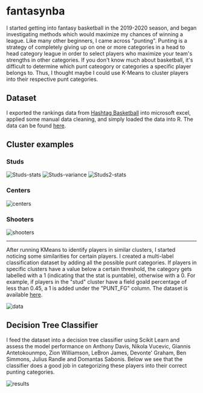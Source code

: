 # fantasynba

I started getting into fantasy basketball in the 2019-2020 season, and began investigating methods which would maximize my chances of winning a league. Like many other beginners, I came across "punting". Punting is a strategy of completely giving up on one or more categories in a head to head category league in order to select players who maximize your team's strengths in other categories. If you don't know much about basketball, it's difficult to determine which punt cateogory or categories a specific player belongs to. Thus, I thought maybe I could use K-Means to cluster players into their respective punt categories.

## Dataset

I exported the rankings data from [Hashtag Basketball](https://hashtagbasketball.com/fantasy-basketball-rankings) into microsoft excel, applied some manual data cleaning, and simply loaded the data into R. The data can be found [here](https://github.com/oaarnikoivu/fantasynba/blob/master/rankings.xlsx).

## Cluster examples

### Studs

![Studs-stats](images/sx_stats.jpg)
![Studs-variance](images/sx_var.jpg)
![Studs2-stats](images/studs2.jpg)

### Centers

![centers](images/centers.jpg)

### Shooters

![shooters](images/shooters.jpg)

---

After running KMeans to identify players in similar clusters, I started noticing some similarities for certain players. I created a multi-label classification dataset by adding all the possible punt categories. If players in specific clusters have a value below a certain threshold, the category gets labelled with a 1 (indicating that the stat is puntable), otherwise with a 0. For example, if players in the "stud" cluster have a field goald percentage of less than 0.45, a 1 is added under the "PUNT_FG" column. The dataset is available [here](https://github.com/oaarnikoivu/fantasynba/tree/master/data).

![data](images/data.png)

## Decision Tree Classifier

I feed the dataset into a decision tree classifier using Scikit Learn and assess the model performance on Anthony Davis, Nikola Vucevic, Giannis Antetokounmpo, Zion Williamson, LeBron James, Devonte' Graham, Ben Simmons, Julius Randle and Domantas Sabonis. Below we see that the classifier does a good job in categorizing these players into their correct punting categories.

![results](images/classifier.png)
